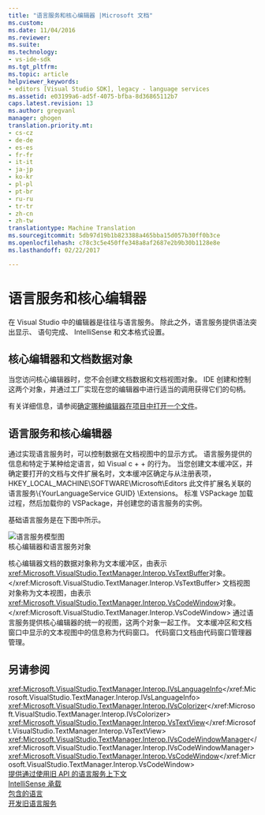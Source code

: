 ```yaml
---
title: "语言服务和核心编辑器 |Microsoft 文档"
ms.custom: 
ms.date: 11/04/2016
ms.reviewer: 
ms.suite: 
ms.technology:
- vs-ide-sdk
ms.tgt_pltfrm: 
ms.topic: article
helpviewer_keywords:
- editors [Visual Studio SDK], legacy - language services
ms.assetid: e03199a6-ad5f-4075-bfba-8d36865112b7
caps.latest.revision: 13
ms.author: gregvanl
manager: ghogen
translation.priority.mt:
- cs-cz
- de-de
- es-es
- fr-fr
- it-it
- ja-jp
- ko-kr
- pl-pl
- pt-br
- ru-ru
- tr-tr
- zh-cn
- zh-tw
translationtype: Machine Translation
ms.sourcegitcommit: 5db97d19b1b823388a465bba15d057b30ff0b3ce
ms.openlocfilehash: c78c3c5e450ffe348a8af2687e2b9b30b1128e8e
ms.lasthandoff: 02/22/2017

---
```

# <a name="language-services-and-the-core-editor"></a>语言服务和核心编辑器
在 Visual Studio 中的编辑器是往往与语言服务。 除此之外，语言服务提供语法突出显示、 语句完成、 IntelliSense 和文本格式设置。  
  
## <a name="core-editors-and-document-data-objects"></a>核心编辑器和文档数据对象  
 当您访问核心编辑器时，您不会创建文档数据和文档视图对象。 IDE 创建和控制这两个对象，并通过工厂实现在您的编辑器中进行适当的调用获得它们的句柄。  
  
 有关详细信息，请参阅[确定哪种编辑器在项目中打开一个文件](../extensibility/internals/determining-which-editor-opens-a-file-in-a-project.md)。  
  
## <a name="language-services-and-the-core-editor"></a>语言服务和核心编辑器  
 通过实现语言服务时，可以控制数据在文档视图中的显示方式。 语言服务提供的信息和特定于某种给定语言，如 Visual c + + 的行为。 当您创建文本缓冲区，并确定要打开的文档与文件扩展名时，文本缓冲区确定与从注册表项，HKEY_LOCAL_MACHINE\SOFTWARE\Microsoft\Editors 此文件扩展名关联的语言服务\\{YourLanguageService GUID} \Extensions。 标准 VSPackage 加载过程，然后加载你的 VSPackage，并创建您的语言服务的实例。  
  
 基础语言服务是在下图中所示。  
  
 ![语言服务模型图](../extensibility/media/vslanguageservicemodel.gif "vsLanguageServiceModel")  
核心编辑器和语言服务对象  
  
 核心编辑器文档的数据对象称为文本缓冲区，由表示<xref:Microsoft.VisualStudio.TextManager.Interop.VsTextBuffer>对象。</xref:Microsoft.VisualStudio.TextManager.Interop.VsTextBuffer> 文档视图对象称为文本视图，由表示<xref:Microsoft.VisualStudio.TextManager.Interop.VsCodeWindow>对象。</xref:Microsoft.VisualStudio.TextManager.Interop.VsCodeWindow> 通过语言服务提供核心编辑器的统一的视图，这两个对象一起工作。 文本缓冲区和文档窗口中显示的文本视图中的信息称为代码窗口。 代码窗口文档由代码窗口管理器管理。  
  
## <a name="see-also"></a>另请参阅  
 <xref:Microsoft.VisualStudio.TextManager.Interop.IVsLanguageInfo></xref:Microsoft.VisualStudio.TextManager.Interop.IVsLanguageInfo>   
 <xref:Microsoft.VisualStudio.TextManager.Interop.IVsColorizer></xref:Microsoft.VisualStudio.TextManager.Interop.IVsColorizer>   
 <xref:Microsoft.VisualStudio.TextManager.Interop.VsTextView></xref:Microsoft.VisualStudio.TextManager.Interop.VsTextView>   
 <xref:Microsoft.VisualStudio.TextManager.Interop.IVsCodeWindowManager></xref:Microsoft.VisualStudio.TextManager.Interop.IVsCodeWindowManager>   
 <xref:Microsoft.VisualStudio.TextManager.Interop.VsCodeWindow></xref:Microsoft.VisualStudio.TextManager.Interop.VsCodeWindow>   
 [提供通过使用旧 API 的语言服务上下文](../extensibility/providing-a-language-service-context-by-using-the-legacy-api.md)   
 [IntelliSense 承载](../extensibility/intellisense-hosting.md)   
 [包含的语言](../extensibility/contained-languages.md)   
 [开发旧语言服务](../extensibility/internals/developing-a-legacy-language-service.md)
